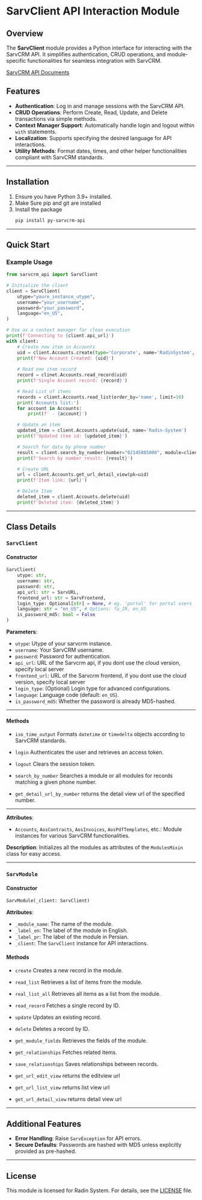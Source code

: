 # SarvClient API Interaction Module

## Overview

The **SarvClient** module provides a Python interface for interacting with the SarvCRM API. It simplifies authentication, CRUD operations, and module-specific functionalities for seamless integration with SarvCRM.

[SarvCRM API Documents](https://app.sarvcrm.com/webservice/)

## Features
- **Authentication**: Log in and manage sessions with the SarvCRM API.
- **CRUD Operations**: Perform Create, Read, Update, and Delete transactions via simple methods.
- **Context Manager Support**: Automatically handle login and logout within `with` statements.
- **Localization**: Supports specifying the desired language for API interactions.
- **Utility Methods**: Format dates, times, and other helper functionalities compliant with SarvCRM standards.

---

## Installation

1. Ensure you have Python 3.9+ installed.
2. Make Sure pip and git are installed
3. Install the package
   ```bash
   pip install py-sarvcrm-api
   ```

---

## Quick Start

### Example Usage

```python
from sarvcrm_api import SarvClient

# Initialize the client
client = SarvClient(
    utype="youre_instance_utype",
    username="your_username",
    password="your_password",
    language="en_US",
)

# Use as a context manager for clean execution
print(f'Connecting to {client.api_url}')
with client:
    # Create new item in Accounts
    uid = client.Accounts.create(type='Corporate', name='RadinSystem', numbers=['02145885000'])
    print(f'New Account Created: {uid}')
    
    # Read one item record
    record = clinet.Accounts.read_record(uid)
    print(f'Single Account record: {record}')

    # Read List of items
    records = client.Accounts.read_list(order_by='name', limit=10)
    print('Accounts list:')
    for account in Accounts:
        print(f' - {account}')

    # Update an item
    updated_item = client.Accounts.update(uid, name='Radin-System')
    print(f'Updated item id: {updated_item}')

    # Search for data by phone number
    result = client.search_by_number(number="02145885000", module=client.Accounts) # module is optional
    print(f'Search by number result: {result}')

    # Create URL
    url = client.Accounts.get_url_detail_view(pk=uid)
    print(f'Item link: {url}')

    # Delete Item
    deleted_item = client.Accounts.delete(uid)
    print(f'Deleted item: {deleted_item}')

```

---

## Class Details

### `SarvClient`

#### Constructor
```python
SarvClient(
    utype: str,
    username: str,
    password: str,
    api_url: str = SarvURL,
    frontend_url: str = SarvFrontend,
    login_type: Optional[str] = None, # eg. 'portal' for portal users
    language: str = "en_US", # Options: fa_IR, en_US
    is_password_md5: bool = False
)
```

**Parameters**:
- `utype`: Utype of your sarvcrm instance.
- `username`: Your SarvCRM username.
- `password`: Password for authentication.
- `api_url`: URL of the Sarvcrm api, if you dont use the cloud version, specify local server
- `frontend_url`: URL of the Sarvcrm frontend, if you dont use the cloud version, specify local server
- `login_type`: (Optional) Login type for advanced configurations.
- `language`: Language code (default: `en_US`).
- `is_password_md5`: Whether the password is already MD5-hashed.
---

#### Methods

- `iso_time_output`
    Formats `datetime` or `timedelta` objects according to SarvCRM standards.

- `login`
    Authenticates the user and retrieves an access token.

- `logout`
    Clears the session token.

- `search_by_number`
    Searches a module or all modules for records matching a given phone number.

- `get_detail_url_by_number`
    returns the detail view url of the specified number.
---

**Attributes**:
- `Accounts`, `AosContracts`, `AosInvoices`, `AosPdfTemplates`, etc.: Module instances for various SarvCRM functionalities.

**Description**:
Initializes all the modules as attributes of the `ModulesMixin` class for easy access.

---

### `SarvModule`

#### Constructor
```python
SarvModule(_client: SarvClient)
```

**Attributes**:
- `_module_name`: The name of the module.
- `_label_en`: The label of the module in English.
- `_label_pr`: The label of the module in Persian.
- `_client`: The `SarvClient` instance for API interactions.

#### Methods

- `create`
    Creates a new record in the module.

- `read_list`
    Retrieves a list of items from the module.

- `real_list_all`
    Retrieves all items as a list from the module.

- `read_record`
    Fetches a single record by ID.

- `update`
    Updates an existing record.

- `delete`
    Deletes a record by ID.

- `get_module_fields`
    Retrieves the fields of the module.

- `get_relationships`
    Fetches related items.

- `save_relationships`
    Saves relationships between records.

- `get_url_edit_view`
    returns the editview url

- `get_url_list_view`
    returns list view url

- `get_url_detail_view`
    returns detail view url

---

## Additional Features

- **Error Handling**: Raise `SarvException` for API errors.
- **Secure Defaults**: Passwords are hashed with MD5 unless explicitly provided as pre-hashed.

---

## License

This module is licensed for Radin System. For details, see the [LICENSE](LICENSE) file.
